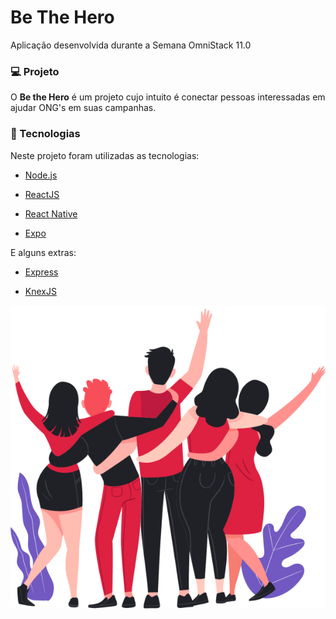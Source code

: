 # Be The Hero 
Aplicação desenvolvida durante a Semana OmniStack 11.0

### :computer: Projeto 
O **Be the Hero** é um projeto cujo intuito é conectar pessoas interessadas em ajudar ONG's em suas campanhas.

### :rocket: Tecnologias 

Neste projeto foram utilizadas as tecnologias:

- [Node.js](https://nodejs.org/en/)

- [ReactJS](https://reactjs.org/)

- [React Native](https://reactnative.dev/)

- [Expo](https://expo.io/)

E alguns extras:

- [Express](https://expressjs.com/pt-br/)

- [KnexJS](http://knexjs.org/)



![teste](https://raw.githubusercontent.com/LMaroto/be-the-hero/master/frontend/src/assets/heroes.png)

